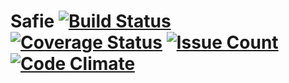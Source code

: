 # Safie  [![Build Status](https://travis-ci.org/ericcastoldi/safie.svg?branch=master)](https://travis-ci.org/ericcastoldi/safie) [![Coverage Status](https://coveralls.io/repos/github/ericcastoldi/safie/badge.svg?branch=)](https://coveralls.io/github/ericcastoldi/safie?branch=) [![Issue Count](https://codeclimate.com/github/ericcastoldi/safie/badges/issue_count.svg)](https://codeclimate.com/github/ericcastoldi/safie) [![Code Climate](https://codeclimate.com/github/ericcastoldi/safie/badges/gpa.svg)](https://codeclimate.com/github/ericcastoldi/safie)
